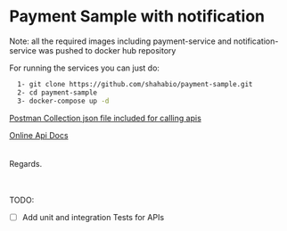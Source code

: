 # Payment Sample with notification

Note: all the required images including payment-service and notification-service was pushed to docker hub repository

For running the services you can just do:
```bash
  1- git clone https://github.com/shahabio/payment-sample.git
  2- cd payment-sample
  3- docker-compose up -d
```

[Postman Collection json file included for calling apis](https://github.com/shahabio/payment-sample/blob/master/Payment%20Sample.postman_collection.json)


[Online Api Docs](https://documenter.getpostman.com/view/5090057/TVmQdb9G)
<br />
<br />
<br />
Regards.

<br />
<br />
TODO:

- [ ] Add unit and integration Tests for APIs
